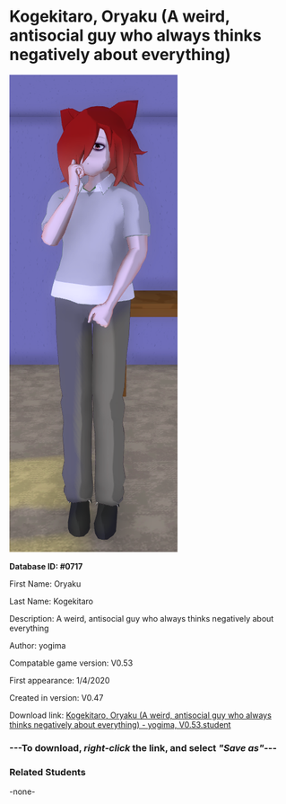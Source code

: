 # Kogekitaro, Oryaku (A weird, antisocial guy who always thinks negatively about everything)

<img src="../../Files/Images/Kogekitaro, Oryaku (A weird, antisocial guy who always thinks negatively about everything).png" title="Kogekitaro, Oryaku (A weird, antisocial guy who always thinks negatively about everything) - yogima, V0.53">

**Database ID: #0717**

First Name: Oryaku

Last Name: Kogekitaro

Description: A weird, antisocial guy who always thinks negatively about everything

Author: yogima

Compatable game version: V0.53

First appearance: 1/4/2020

Created in version: V0.47

Download link: <a href="https://raw.githubusercontent.com/Arbiter1223/Daigaku-Gurashi-Custom-Students/master/Files/Student%20Files/Kogekitaro%2C%20Oryaku%20(A%20weird%2C%20antisocial%20guy%20who%20always%20thinks%20negatively%20about%20everything)%20-%20yogima%2C%20V0.53.student">Kogekitaro, Oryaku (A weird, antisocial guy who always thinks negatively about everything) - yogima, V0.53.student</a>

### ---**To download, _right-click_ the link, and select _"Save as"_**---

### Related Students

-none-

